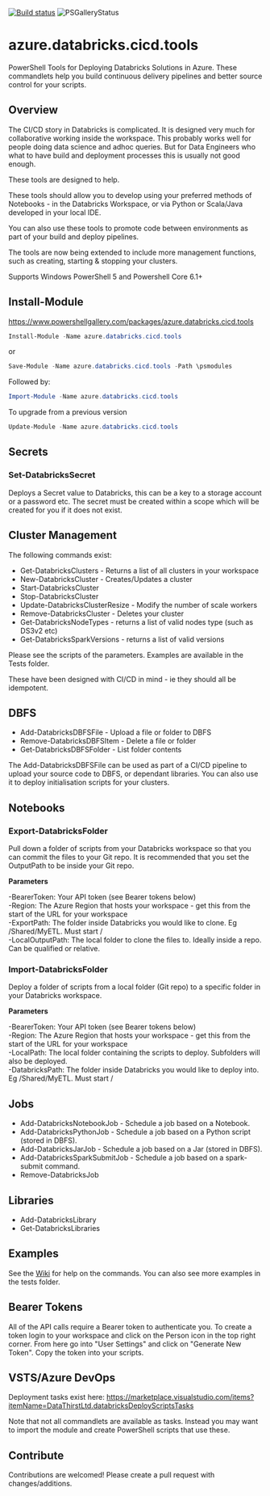 [![Build status](https://datathirst.visualstudio.com/DataThirst/_apis/build/status/azure.databricks.cicd.tools)](https://datathirst.visualstudio.com/DataThirst/_build/latest?definitionId=13)
![PSGalleryStatus](https://datathirst.vsrm.visualstudio.com/_apis/public/Release/badge/cceb0041-0508-4178-abee-9b0c30c127e8/1/1)

# azure.databricks.cicd.tools

PowerShell Tools for Deploying Databricks Solutions in Azure. These commandlets help you build continuous delivery pipelines and better source control for your scripts.

## Overview

The CI/CD story in Databricks is complicated. It is designed very much for collaborative working inside the workspace. This probably works well for people doing data science and adhoc queries. But for Data Engineers who what to have build and deployment processes this is usually not good enough.

These tools are designed to help.

These tools should allow you to develop using your preferred methods of Notebooks - in the Databricks Workspace, or via Python or Scala/Java developed in your local IDE. 

You can also use these tools to promote code between environments as part of your build and deploy pipelines.

The tools are now being extended to include more management functions, such as creating, starting & stopping your clusters.

Supports Windows PowerShell 5 and Powershell Core 6.1+


## Install-Module

https://www.powershellgallery.com/packages/azure.databricks.cicd.tools

```powershell
Install-Module -Name azure.databricks.cicd.tools
```

or

```powershell
Save-Module -Name azure.databricks.cicd.tools -Path \psmodules
```

Followed by:

```powershell
Import-Module -Name azure.databricks.cicd.tools
```

To upgrade from a previous version

```powershell
Update-Module -Name azure.databricks.cicd.tools
```

## Secrets

### Set-DatabricksSecret

Deploys a Secret value to Databricks, this can be a key to a storage account or a password etc. The secret must be created within a scope which will be created for you if it does not exist.

## Cluster Management

The following commands exist:

- Get-DatabricksClusters - Returns a list of all clusters in your workspace
- New-DatabricksCluster - Creates/Updates a cluster
- Start-DatabricksCluster
- Stop-DatabricksCluster
- Update-DatabricksClusterResize - Modify the number of scale workers
- Remove-DatabricksCluster - Deletes your cluster
- Get-DatabricksNodeTypes - returns a list of valid nodes type (such as DS3v2 etc)
- Get-DatabricksSparkVersions - returns a list of valid versions

Please see the scripts of the parameters. Examples are available in the Tests folder.

These have been designed with CI/CD in mind - ie they should all be idempotent.

## DBFS

- Add-DatabricksDBFSFile - Upload a file or folder to DBFS
- Remove-DatabricksDBFSItem - Delete a file or folder
- Get-DatabricksDBFSFolder - List folder contents

The Add-DatabricksDBFSFile can be used as part of a CI/CD pipeline to upload your source code to DBFS, or dependant libraries. You can also use it to deploy initialisation scripts for your clusters.

## Notebooks

### Export-DatabricksFolder

Pull down a folder of scripts from your Databricks workspace so that you can commit the files to your Git repo. It is recommended that you set the OutputPath to be inside your Git repo.

**Parameters**

-BearerToken: Your API token (see Bearer tokens below)<br>
-Region: The Azure Region that hosts your workspace - get this from the start of the URL for your workspace<br>
-ExportPath: The folder inside Databricks you would like to clone. Eg /Shared/MyETL. Must start /<br>
-LocalOutputPath: The local folder to clone the files to. Ideally inside a repo. Can be qualified or relative.<br>

### Import-DatabricksFolder

Deploy a folder of scripts from a local folder (Git repo) to a specific folder in your Databricks workspace.

**Parameters**

-BearerToken: Your API token (see Bearer tokens below)<br>
-Region: The Azure Region that hosts your workspace - get this from the start of the URL for your workspace<br>
-LocalPath: The local folder containing the scripts to deploy. Subfolders will also be deployed.<br>
-DatabricksPath: The folder inside Databricks you would like to deploy into. Eg /Shared/MyETL. Must start /<br>

## Jobs

- Add-DatabricksNotebookJob - Schedule a job based on a Notebook.
- Add-DatabricksPythonJob - Schedule a job based on a Python script (stored in DBFS).
- Add-DatabricksJarJob - Schedule a job based on a Jar (stored in DBFS).
- Add-DatabricksSparkSubmitJob - Schedule a job based on a spark-submit command.
- Remove-DatabricksJob


## Libraries

- Add-DatabricksLibrary
- Get-DatabricksLibraries

## Examples

See the [Wiki](https://github.com/DataThirstLtd/azure.databricks.cicd.tools/wiki) for help on the commands.
You can also see more examples in the tests folder.

## Bearer Tokens

All of the API calls require a Bearer token to authenticate you. To create a token login to your workspace and click on the Person icon in the top right corner. From here go into "User Settings" and click on "Generate New Token". Copy the token into your scripts.

## VSTS/Azure DevOps 

Deployment tasks exist here: https://marketplace.visualstudio.com/items?itemName=DataThirstLtd.databricksDeployScriptsTasks

Note that not all commandlets are available as tasks. Instead you may want to import the module and create PowerShell scripts that use these.

## Contribute
Contributions are welcomed! Please create a pull request with changes/additions.




